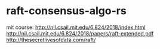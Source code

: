 # raft-consensus-algo-rs


mit course: http://nil.csail.mit.edu/6.824/2018/index.html  
http://nil.csail.mit.edu/6.824/2018/papers/raft-extended.pdf  
http://thesecretlivesofdata.com/raft/  
